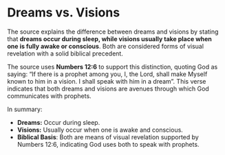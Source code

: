 ﻿# Dreams vs. Visions

The source explains the difference between dreams and visions by stating that **dreams occur during sleep, while visions usually take place when one is fully awake or conscious**. Both are considered forms of visual revelation with a solid biblical precedent.

The source uses **Numbers 12:6** to support this distinction, quoting God as saying: “If there is a prophet among you, I, the Lord, shall make Myself known to him in a vision. I shall speak with him in a dream”. This verse indicates that both dreams and visions are avenues through which God communicates with prophets.

In summary:

*   **Dreams:** Occur during sleep.
*   **Visions:** Usually occur when one is awake and conscious.
*   **Biblical Basis**: Both are means of visual revelation supported by Numbers 12:6, indicating God uses both to speak with prophets.
